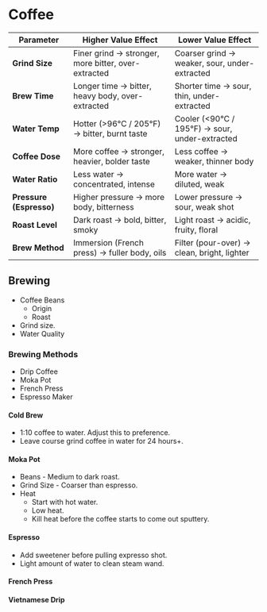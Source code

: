 # Coffee

| Parameter               | Higher Value Effect                                 | Lower Value Effect                             |
| ----------------------- | --------------------------------------------------- | ---------------------------------------------- |
| **Grind Size**          | Finer grind → stronger, more bitter, over-extracted | Coarser grind → weaker, sour, under-extracted  |
| **Brew Time**           | Longer time → bitter, heavy body, over-extracted    | Shorter time → sour, thin, under-extracted     |
| **Water Temp**          | Hotter (>96°C / 205°F) → bitter, burnt taste        | Cooler (<90°C / 195°F) → sour, under-extracted |
| **Coffee Dose**         | More coffee → stronger, heavier, bolder taste       | Less coffee → weaker, thinner body             |
| **Water Ratio**         | Less water → concentrated, intense                  | More water → diluted, weak                     |
| **Pressure (Espresso)** | Higher pressure → more body, bitterness             | Lower pressure → sour, weak shot               |
| **Roast Level**         | Dark roast → bold, bitter, smoky                    | Light roast → acidic, fruity, floral           |
| **Brew Method**         | Immersion (French press) → fuller body, oils        | Filter (pour-over) → clean, bright, lighter    |

## Brewing

- Coffee Beans
  - Origin
  - Roast
- Grind size.
- Water Quality

### Brewing Methods

- Drip Coffee
- Moka Pot
- French Press
- Espresso Maker

#### Cold Brew

- 1:10 coffee to water. Adjust this to preference.
- Leave course grind coffee in water for 24 hours+.

#### Moka Pot

- Beans - Medium to dark roast.
- Grind Size - Coarser than espresso.
- Heat
  - Start with hot water.
  - Low heat.
  - Kill heat before the coffee starts to come out sputtery.

#### Espresso

- Add sweetener before pulling expresso shot.
- Light amount of water to clean steam wand.

#### French Press

#### Vietnamese Drip
